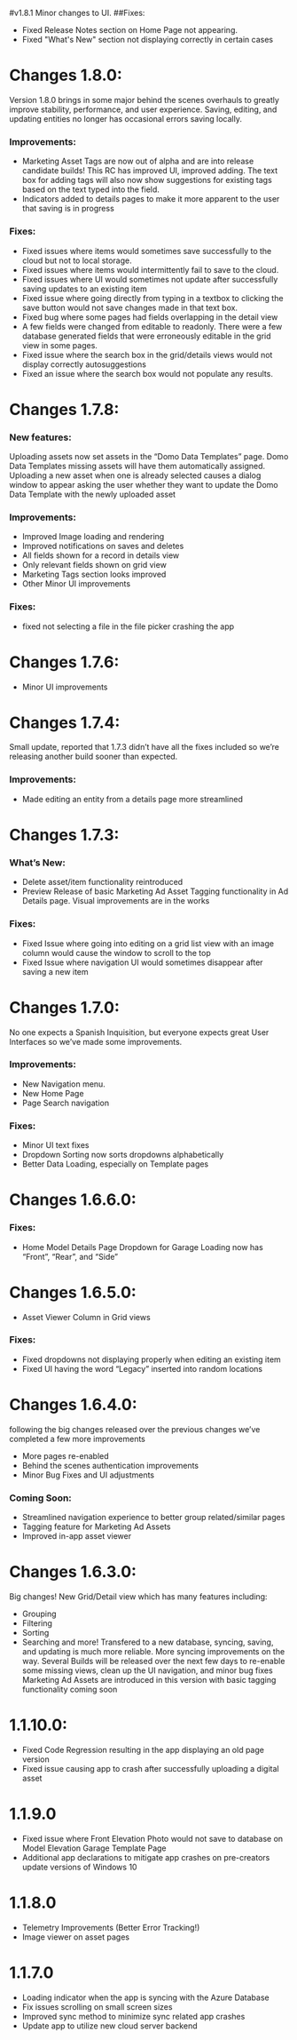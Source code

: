 #v1.8.1
Minor changes to UI. 
##Fixes:
- Fixed Release Notes section on Home Page not appearing.
- Fixed "What's New" section not displaying correctly in certain cases

# Changes 1.8.0:

Version 1.8.0 brings in some major behind the scenes overhauls to greatly improve stability, performance, and user experience. Saving, editing, and updating entities no longer has occasional errors saving locally.

### Improvements:
- Marketing Asset Tags are now out of alpha and are into release candidate builds! This RC has improved UI, improved adding. The text box for adding tags will also now show suggestions for existing tags based on the text typed into the field.
- Indicators added to details pages to make it more apparent to the user that saving is in progress

### Fixes:
- Fixed issues where items would sometimes save successfully to the cloud but not to local storage.
- Fixed issues where items would intermittently fail to save to the cloud.
- Fixed issues where UI would sometimes not update after successfully saving updates to an existing item
- Fixed issue where  going directly from typing in a textbox to clicking the save button would not save changes made in that text box.
- Fixed bug where some pages had fields overlapping in the detail view
- A few fields were changed from editable to readonly. There were a few database generated fields that were erroneously editable in the grid view in some pages.
- Fixed issue where the search box in the grid/details views would not display correctly autosuggestions
- Fixed an issue where the search box would not populate any results.


# Changes 1.7.8:
### New features:
Uploading assets now set assets in the “Domo Data Templates” page. Domo Data Templates missing assets will have them automatically assigned. Uploading a new asset when one is already selected causes a dialog window to appear asking the user whether they want to update the Domo Data Template with the newly uploaded asset
### Improvements:
- Improved Image loading and rendering
- Improved notifications on saves and deletes
- All fields shown for a record in details view
- Only relevant fields shown on grid view
- Marketing Tags section looks improved
- Other Minor UI improvements
### Fixes:
- fixed not selecting a file in the file picker crashing the app

# Changes 1.7.6:
- Minor UI improvements

# Changes 1.7.4:
Small update, reported that 1.7.3 didn’t have all the fixes included so we’re releasing another build sooner than expected.
### Improvements:
- Made editing an entity from a details page more streamlined

# Changes 1.7.3:
### What’s New:
- Delete asset/item functionality reintroduced
- Preview Release of basic Marketing Ad Asset Tagging functionality in Ad Details page. Visual improvements are in the works
### Fixes:
- Fixed Issue where going into editing on a grid list view with an image column would cause the window to scroll to the top
- Fixed Issue where navigation UI would sometimes disappear after saving a new item

# Changes 1.7.0:
No one expects a Spanish Inquisition,
but everyone expects great User Interfaces so we’ve made some improvements.
### Improvements:
- New Navigation menu.
- New Home Page
- Page Search navigation
### Fixes:
- Minor UI text fixes
- Dropdown Sorting now sorts dropdowns alphabetically
- Better Data Loading, especially on Template pages

# Changes 1.6.6.0:
### Fixes:
- Home Model Details Page Dropdown for Garage Loading now has “Front”, “Rear”, and “Side”

# Changes 1.6.5.0:
- Asset Viewer Column in Grid views
### Fixes:
- Fixed dropdowns not displaying properly when editing an existing item
- Fixed UI having the word “Legacy” inserted into random locations

# Changes 1.6.4.0:
following the big changes released over the previous changes we’ve completed a few more improvements
- More pages re-enabled
- Behind the scenes authentication improvements
- Minor Bug Fixes and UI adjustments
### Coming Soon:
- Streamlined navigation experience to better group related/similar pages
- Tagging feature for Marketing Ad Assets
- Improved in-app asset viewer

# Changes 1.6.3.0:
Big changes!
New Grid/Detail view which has many features including:
- Grouping
- Filtering
- Sorting
- Searching
and more!
Transfered to a new database, syncing, saving, and updating is much more reliable.
More syncing improvements on the way.
Several Builds will be released over the next few days to re-enable some missing views, clean up the UI navigation, and minor bug fixes
Marketing Ad Assets are introduced in this version with basic tagging functionality coming soon

# 1.1.10.0:
- Fixed Code Regression resulting in the app displaying an old page version
- Fixed issue causing app to crash after successfully uploading a digital asset

# 1.1.9.0
- Fixed issue where Front Elevation Photo would not save to database on Model Elevation Garage Template Page
- Additional app declarations to mitigate app crashes on pre-creators update versions of Windows 10

# 1.1.8.0
- Telemetry Improvements (Better Error Tracking!)
- Image viewer on asset pages

# 1.1.7.0
- Loading indicator when the app is syncing with the Azure Database
- Fix issues scrolling on small screen sizes
- Improved sync method to minimize sync related app crashes
- Update app to utilize new cloud server backend
